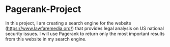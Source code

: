 # Pagerank-Project
In this project, I am creating a search engine for the website (https://www.lawfaremedia.org/) that provides legal analysis on US national security issues. I will use Pagerank to return only the most important results from this website in my search engine.
